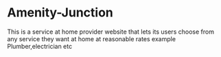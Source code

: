 # Amenity-Junction
This is a service at home provider website that lets its users choose from any service they want at home at reasonable rates example Plumber,electrician etc
